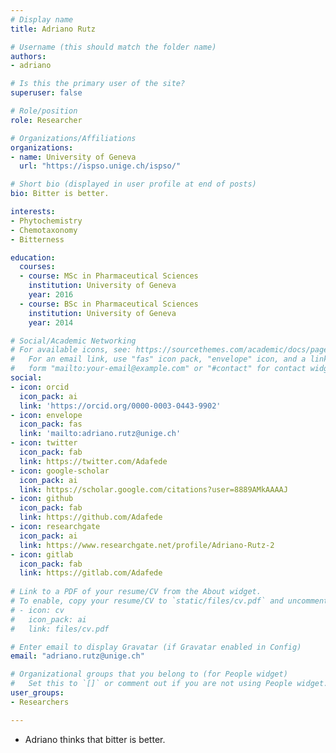 ```yaml
---
# Display name
title: Adriano Rutz

# Username (this should match the folder name)
authors:
- adriano

# Is this the primary user of the site?
superuser: false

# Role/position
role: Researcher

# Organizations/Affiliations
organizations:
- name: University of Geneva
  url: "https://ispso.unige.ch/ispso/"

# Short bio (displayed in user profile at end of posts)
bio: Bitter is better.

interests:
- Phytochemistry
- Chemotaxonomy
- Bitterness

education:
  courses:
  - course: MSc in Pharmaceutical Sciences
    institution: University of Geneva
    year: 2016
  - course: BSc in Pharmaceutical Sciences
    institution: University of Geneva
    year: 2014

# Social/Academic Networking
# For available icons, see: https://sourcethemes.com/academic/docs/page-builder/#icons
#   For an email link, use "fas" icon pack, "envelope" icon, and a link in the
#   form "mailto:your-email@example.com" or "#contact" for contact widget.
social:
- icon: orcid
  icon_pack: ai
  link: 'https://orcid.org/0000-0003-0443-9902'
- icon: envelope
  icon_pack: fas
  link: 'mailto:adriano.rutz@unige.ch'
- icon: twitter
  icon_pack: fab
  link: https://twitter.com/Adafede
- icon: google-scholar
  icon_pack: ai
  link: https://scholar.google.com/citations?user=8889AMkAAAAJ
- icon: github
  icon_pack: fab
  link: https://github.com/Adafede
- icon: researchgate
  icon_pack: ai
  link: https://www.researchgate.net/profile/Adriano-Rutz-2
- icon: gitlab
  icon_pack: fab
  link: https://gitlab.com/Adafede
  
# Link to a PDF of your resume/CV from the About widget.
# To enable, copy your resume/CV to `static/files/cv.pdf` and uncomment the lines below.
# - icon: cv
#   icon_pack: ai
#   link: files/cv.pdf

# Enter email to display Gravatar (if Gravatar enabled in Config)
email: "adriano.rutz@unige.ch"

# Organizational groups that you belong to (for People widget)
#   Set this to `[]` or comment out if you are not using People widget.
user_groups:
- Researchers

---
```


- Adriano thinks that bitter is better.
